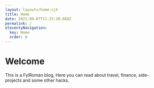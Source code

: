 ```yaml
---
layout: layouts/home.njk
title: Home
date: 2021-09-07T11:33:20.660Z
permalink: /
eleventyNavigation:
  key: Home
  order: 0
---
```

# Welcome

This is a FylRoman blog, Here you can read about travel, finance, side-projects and some other hacks.